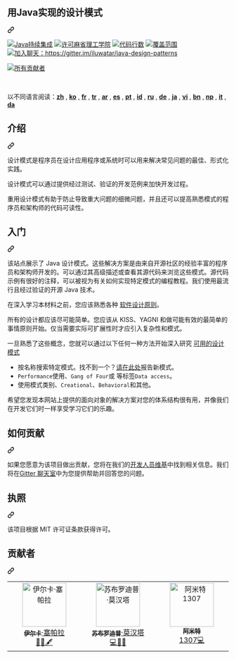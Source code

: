 <div class="Box-sc-g0xbh4-0 bJMeLZ js-snippet-clipboard-copy-unpositioned" data-hpc="true"><article class="markdown-body entry-content container-lg" itemprop="text">
<div class="markdown-heading" dir="auto"><h1 tabindex="-1" class="heading-element" dir="auto"><font style="vertical-align: inherit;"><font style="vertical-align: inherit;">用Java实现的设计模式</font></font></h1><a id="user-content-design-patterns-implemented-in-java" class="anchor" aria-label="永久链接：用 Java 实现的设计模式" href="#design-patterns-implemented-in-java"><svg class="octicon octicon-link" viewBox="0 0 16 16" version="1.1" width="16" height="16" aria-hidden="true"><path d="m7.775 3.275 1.25-1.25a3.5 3.5 0 1 1 4.95 4.95l-2.5 2.5a3.5 3.5 0 0 1-4.95 0 .751.751 0 0 1 .018-1.042.751.751 0 0 1 1.042-.018 1.998 1.998 0 0 0 2.83 0l2.5-2.5a2.002 2.002 0 0 0-2.83-2.83l-1.25 1.25a.751.751 0 0 1-1.042-.018.751.751 0 0 1-.018-1.042Zm-4.69 9.64a1.998 1.998 0 0 0 2.83 0l1.25-1.25a.751.751 0 0 1 1.042.018.751.751 0 0 1 .018 1.042l-1.25 1.25a3.5 3.5 0 1 1-4.95-4.95l2.5-2.5a3.5 3.5 0 0 1 4.95 0 .751.751 0 0 1-.018 1.042.751.751 0 0 1-1.042.018 1.998 1.998 0 0 0-2.83 0l-2.5 2.5a1.998 1.998 0 0 0 0 2.83Z"></path></svg></a></div>
<p dir="auto"><a target="_blank" rel="noopener noreferrer" href="https://github.com/iluwatar/java-design-patterns/workflows/Java%20CI/badge.svg"><img src="https://github.com/iluwatar/java-design-patterns/workflows/Java%20CI/badge.svg" alt="Java持续集成" style="max-width: 100%;"></a>
<a href="https://raw.githubusercontent.com/iluwatar/java-design-patterns/master/LICENSE.md" rel="nofollow"><img src="https://camo.githubusercontent.com/2bb6ac78e5a9f4f688a6a066cc71b62012101802fcdb478e6e4c6b6ec75dc694/68747470733a2f2f696d672e736869656c64732e696f2f62616467652f6c6963656e73652d4d49542d626c75652e737667" alt="许可麻省理工学院" data-canonical-src="https://img.shields.io/badge/license-MIT-blue.svg" style="max-width: 100%;"></a>
<a href="https://sonarcloud.io/dashboard?id=iluwatar_java-design-patterns" rel="nofollow"><img src="https://camo.githubusercontent.com/607f4c4d59b04ec2e511bbd501be6b48dc62f5441228cc35aa36f125e6bf9443/68747470733a2f2f736f6e6172636c6f75642e696f2f6170692f70726f6a6563745f6261646765732f6d6561737572653f70726f6a6563743d696c7577617461725f6a6176612d64657369676e2d7061747465726e73266d65747269633d6e636c6f63" alt="代码行数" data-canonical-src="https://sonarcloud.io/api/project_badges/measure?project=iluwatar_java-design-patterns&amp;metric=ncloc" style="max-width: 100%;"></a>
<a href="https://sonarcloud.io/dashboard?id=iluwatar_java-design-patterns" rel="nofollow"><img src="https://camo.githubusercontent.com/b2c5e4fdfcad6d1da7085facc0f2b2f6762340dbc10f07a0cc2c82fb4eff0f42/68747470733a2f2f736f6e6172636c6f75642e696f2f6170692f70726f6a6563745f6261646765732f6d6561737572653f70726f6a6563743d696c7577617461725f6a6176612d64657369676e2d7061747465726e73266d65747269633d636f766572616765" alt="覆盖范围" data-canonical-src="https://sonarcloud.io/api/project_badges/measure?project=iluwatar_java-design-patterns&amp;metric=coverage" style="max-width: 100%;"></a>
<a href="https://gitter.im/iluwatar/java-design-patterns?utm_source=badge&amp;utm_medium=badge&amp;utm_campaign=pr-badge&amp;utm_content=badge" rel="nofollow"><img src="https://camo.githubusercontent.com/2da7039d862cabe847953554272000b86e80b158a0723c9a832720b935df3f43/68747470733a2f2f6261646765732e6769747465722e696d2f4a6f696e253230436861742e737667" alt="加入聊天：https://gitter.im/iluwatar/java-design-patterns" data-canonical-src="https://badges.gitter.im/Join%20Chat.svg" style="max-width: 100%;"></a></p>

<p dir="auto"><a href="#contributors-"><img src="https://camo.githubusercontent.com/d327269ca2043d18dc6f1be9bac2df47deee801f17a12bad93e3157a40a79818/68747470733a2f2f696d672e736869656c64732e696f2f62616467652f616c6c5f636f6e7472696275746f72732d3332342d6f72616e67652e7376673f7374796c653d666c61742d737175617265" alt="所有贡献者" data-canonical-src="https://img.shields.io/badge/all_contributors-324-orange.svg?style=flat-square" style="max-width: 100%;"></a></p>

<br>
<p dir="auto"><font style="vertical-align: inherit;"><font style="vertical-align: inherit;">以不同语言阅读：</font></font><a href="/iluwatar/java-design-patterns/blob/master/localization/zh/README.md"><strong><font style="vertical-align: inherit;"><font style="vertical-align: inherit;">zh</font></font></strong></a><font style="vertical-align: inherit;"><font style="vertical-align: inherit;"> , </font></font><a href="/iluwatar/java-design-patterns/blob/master/localization/ko/README.md"><strong><font style="vertical-align: inherit;"><font style="vertical-align: inherit;">ko</font></font></strong></a><font style="vertical-align: inherit;"><font style="vertical-align: inherit;"> , </font></font><a href="/iluwatar/java-design-patterns/blob/master/localization/fr/README.md"><strong><font style="vertical-align: inherit;"><font style="vertical-align: inherit;">fr</font></font></strong></a><font style="vertical-align: inherit;"><font style="vertical-align: inherit;"> , </font></font><a href="/iluwatar/java-design-patterns/blob/master/localization/tr/README.md"><strong><font style="vertical-align: inherit;"><font style="vertical-align: inherit;">tr</font></font></strong></a><font style="vertical-align: inherit;"><font style="vertical-align: inherit;"> , </font></font><a href="/iluwatar/java-design-patterns/blob/master/localization/ar/README.md"><strong><font style="vertical-align: inherit;"><font style="vertical-align: inherit;">ar</font></font></strong></a><font style="vertical-align: inherit;"><font style="vertical-align: inherit;"> , </font></font><a href="/iluwatar/java-design-patterns/blob/master/localization/es/README.md"><strong><font style="vertical-align: inherit;"><font style="vertical-align: inherit;">es</font></font></strong></a><font style="vertical-align: inherit;"><font style="vertical-align: inherit;"> , </font></font><a href="/iluwatar/java-design-patterns/blob/master/localization/pt/README.md"><strong><font style="vertical-align: inherit;"><font style="vertical-align: inherit;">pt</font></font></strong></a><font style="vertical-align: inherit;"><font style="vertical-align: inherit;"> , </font></font><a href="/iluwatar/java-design-patterns/blob/master/localization/id/README.md"><strong><font style="vertical-align: inherit;"><font style="vertical-align: inherit;">id</font></font></strong></a><font style="vertical-align: inherit;"><font style="vertical-align: inherit;"> , </font></font><a href="/iluwatar/java-design-patterns/blob/master/localization/ru/README.md"><strong><font style="vertical-align: inherit;"><font style="vertical-align: inherit;">ru</font></font></strong></a><font style="vertical-align: inherit;"><font style="vertical-align: inherit;"> , </font></font><a href="/iluwatar/java-design-patterns/blob/master/localization/de/README.md"><strong><font style="vertical-align: inherit;"><font style="vertical-align: inherit;">de</font></font></strong></a><font style="vertical-align: inherit;"><font style="vertical-align: inherit;"> , </font></font><a href="/iluwatar/java-design-patterns/blob/master/localization/ja/README.md"><strong><font style="vertical-align: inherit;"><font style="vertical-align: inherit;">ja</font></font></strong></a><font style="vertical-align: inherit;"><font style="vertical-align: inherit;"> , </font></font><a href="/iluwatar/java-design-patterns/blob/master/localization/vi/README.md"><strong><font style="vertical-align: inherit;"><font style="vertical-align: inherit;">vi</font></font></strong></a><font style="vertical-align: inherit;"><font style="vertical-align: inherit;"> , </font></font><a href="/iluwatar/java-design-patterns/blob/master/localization/bn/README.md"><strong><font style="vertical-align: inherit;"><font style="vertical-align: inherit;">bn</font></font></strong></a><font style="vertical-align: inherit;"><font style="vertical-align: inherit;"> , </font></font><a href="/iluwatar/java-design-patterns/blob/master/localization/ne/README.md"><strong><font style="vertical-align: inherit;"><font style="vertical-align: inherit;">np</font></font></strong></a><font style="vertical-align: inherit;"><font style="vertical-align: inherit;"> , </font></font><a href="/iluwatar/java-design-patterns/blob/master/localization/it/README.md"><strong><font style="vertical-align: inherit;"><font style="vertical-align: inherit;">it</font></font></strong></a><font style="vertical-align: inherit;"><font style="vertical-align: inherit;"> , </font></font><a href="/iluwatar/java-design-patterns/blob/master/localization/da/README.md"><strong><font style="vertical-align: inherit;"><font style="vertical-align: inherit;">da</font></font></strong></a>
<br></p>
<div class="markdown-heading" dir="auto"><h1 tabindex="-1" class="heading-element" dir="auto"><font style="vertical-align: inherit;"><font style="vertical-align: inherit;">介绍</font></font></h1><a id="user-content-introduction" class="anchor" aria-label="永久链接：简介" href="#introduction"><svg class="octicon octicon-link" viewBox="0 0 16 16" version="1.1" width="16" height="16" aria-hidden="true"><path d="m7.775 3.275 1.25-1.25a3.5 3.5 0 1 1 4.95 4.95l-2.5 2.5a3.5 3.5 0 0 1-4.95 0 .751.751 0 0 1 .018-1.042.751.751 0 0 1 1.042-.018 1.998 1.998 0 0 0 2.83 0l2.5-2.5a2.002 2.002 0 0 0-2.83-2.83l-1.25 1.25a.751.751 0 0 1-1.042-.018.751.751 0 0 1-.018-1.042Zm-4.69 9.64a1.998 1.998 0 0 0 2.83 0l1.25-1.25a.751.751 0 0 1 1.042.018.751.751 0 0 1 .018 1.042l-1.25 1.25a3.5 3.5 0 1 1-4.95-4.95l2.5-2.5a3.5 3.5 0 0 1 4.95 0 .751.751 0 0 1-.018 1.042.751.751 0 0 1-1.042.018 1.998 1.998 0 0 0-2.83 0l-2.5 2.5a1.998 1.998 0 0 0 0 2.83Z"></path></svg></a></div>
<p dir="auto"><font style="vertical-align: inherit;"><font style="vertical-align: inherit;">设计模式是程序员在设计应用程序或系统时可以用来解决常见问题的最佳、形式化实践。</font></font></p>
<p dir="auto"><font style="vertical-align: inherit;"><font style="vertical-align: inherit;">设计模式可以通过提供经过测试、验证的开发范例来加快开发过程。</font></font></p>
<p dir="auto"><font style="vertical-align: inherit;"><font style="vertical-align: inherit;">重用设计模式有助于防止导致重大问题的细微问题，并且还可以提高熟悉模式的程序员和架构师的代码可读性。</font></font></p>
<div class="markdown-heading" dir="auto"><h1 tabindex="-1" class="heading-element" dir="auto"><font style="vertical-align: inherit;"><font style="vertical-align: inherit;">入门</font></font></h1><a id="user-content-getting-started" class="anchor" aria-label="永久链接：开始使用" href="#getting-started"><svg class="octicon octicon-link" viewBox="0 0 16 16" version="1.1" width="16" height="16" aria-hidden="true"><path d="m7.775 3.275 1.25-1.25a3.5 3.5 0 1 1 4.95 4.95l-2.5 2.5a3.5 3.5 0 0 1-4.95 0 .751.751 0 0 1 .018-1.042.751.751 0 0 1 1.042-.018 1.998 1.998 0 0 0 2.83 0l2.5-2.5a2.002 2.002 0 0 0-2.83-2.83l-1.25 1.25a.751.751 0 0 1-1.042-.018.751.751 0 0 1-.018-1.042Zm-4.69 9.64a1.998 1.998 0 0 0 2.83 0l1.25-1.25a.751.751 0 0 1 1.042.018.751.751 0 0 1 .018 1.042l-1.25 1.25a3.5 3.5 0 1 1-4.95-4.95l2.5-2.5a3.5 3.5 0 0 1 4.95 0 .751.751 0 0 1-.018 1.042.751.751 0 0 1-1.042.018 1.998 1.998 0 0 0-2.83 0l-2.5 2.5a1.998 1.998 0 0 0 0 2.83Z"></path></svg></a></div>
<p dir="auto"><font style="vertical-align: inherit;"><font style="vertical-align: inherit;">该站点展示了 Java 设计模式。</font><font style="vertical-align: inherit;">这些解决方案是由来自开源社区的经验丰富的程序员和架构师开发的。</font><font style="vertical-align: inherit;">可以通过其高级描述或查看其源代码来浏览这些模式。</font><font style="vertical-align: inherit;">源代码示例有很好的注释，可以被视为有关如何实现特定模式的编程教程。</font><font style="vertical-align: inherit;">我们使用最流行且经过验证的开源 Java 技术。</font></font></p>
<p dir="auto"><font style="vertical-align: inherit;"><font style="vertical-align: inherit;">在深入学习本材料之前，您应该熟悉各种
</font></font><a href="https://java-design-patterns.com/principles/" rel="nofollow"><font style="vertical-align: inherit;"><font style="vertical-align: inherit;">软件设计原则</font></font></a><font style="vertical-align: inherit;"><font style="vertical-align: inherit;">。</font></font></p>
<p dir="auto"><font style="vertical-align: inherit;"><font style="vertical-align: inherit;">所有的设计都应该尽可能简单。</font><font style="vertical-align: inherit;">您应该从 KISS、YAGNI 和做可能有效的最简单的事情原则开始。</font><font style="vertical-align: inherit;">仅当需要实际可扩展性时才应引入复杂性和模式。</font></font></p>
<p dir="auto"><font style="vertical-align: inherit;"><font style="vertical-align: inherit;">一旦熟悉了这些概念，您就可以通过以下任何一种方法</font><font style="vertical-align: inherit;">开始深入研究
</font></font><a href="https://java-design-patterns.com/patterns/" rel="nofollow"><font style="vertical-align: inherit;"><font style="vertical-align: inherit;">可用的设计模式</font></font></a><font style="vertical-align: inherit;"></font></p>
<ul dir="auto">
<li><font style="vertical-align: inherit;"><font style="vertical-align: inherit;">按名称搜索特定模式。</font><font style="vertical-align: inherit;">找不到一个？</font></font><a href="https://github.com/iluwatar/java-design-patterns/issues"><font style="vertical-align: inherit;"><font style="vertical-align: inherit;">请在此处</font></font></a><font style="vertical-align: inherit;"><font style="vertical-align: inherit;">报告新模式</font><font style="vertical-align: inherit;">。</font></font></li>
<li><font style="vertical-align: inherit;"></font><code>Performance</code><font style="vertical-align: inherit;"><font style="vertical-align: inherit;">使用、</font></font><code>Gang of Four</code><font style="vertical-align: inherit;"><font style="vertical-align: inherit;">或 等</font><font style="vertical-align: inherit;">标签</font></font><code>Data access</code><font style="vertical-align: inherit;"><font style="vertical-align: inherit;">。</font></font></li>
<li><font style="vertical-align: inherit;"><font style="vertical-align: inherit;">使用模式类别、</font></font><code>Creational</code><font style="vertical-align: inherit;"><font style="vertical-align: inherit;">、</font></font><code>Behavioral</code><font style="vertical-align: inherit;"><font style="vertical-align: inherit;">和其他。</font></font></li>
</ul>
<p dir="auto"><font style="vertical-align: inherit;"><font style="vertical-align: inherit;">希望您发现本网站上提供的面向对象的解决方案对您的体系结构很有用，并像我们在开发它们时一样享受学习它们的乐趣。</font></font></p>
<div class="markdown-heading" dir="auto"><h1 tabindex="-1" class="heading-element" dir="auto"><font style="vertical-align: inherit;"><font style="vertical-align: inherit;">如何贡献</font></font></h1><a id="user-content-how-to-contribute" class="anchor" aria-label="永久链接：如何贡献" href="#how-to-contribute"><svg class="octicon octicon-link" viewBox="0 0 16 16" version="1.1" width="16" height="16" aria-hidden="true"><path d="m7.775 3.275 1.25-1.25a3.5 3.5 0 1 1 4.95 4.95l-2.5 2.5a3.5 3.5 0 0 1-4.95 0 .751.751 0 0 1 .018-1.042.751.751 0 0 1 1.042-.018 1.998 1.998 0 0 0 2.83 0l2.5-2.5a2.002 2.002 0 0 0-2.83-2.83l-1.25 1.25a.751.751 0 0 1-1.042-.018.751.751 0 0 1-.018-1.042Zm-4.69 9.64a1.998 1.998 0 0 0 2.83 0l1.25-1.25a.751.751 0 0 1 1.042.018.751.751 0 0 1 .018 1.042l-1.25 1.25a3.5 3.5 0 1 1-4.95-4.95l2.5-2.5a3.5 3.5 0 0 1 4.95 0 .751.751 0 0 1-.018 1.042.751.751 0 0 1-1.042.018 1.998 1.998 0 0 0-2.83 0l-2.5 2.5a1.998 1.998 0 0 0 0 2.83Z"></path></svg></a></div>
<p dir="auto"><font style="vertical-align: inherit;"><font style="vertical-align: inherit;">如果您愿意为该项目做出贡献，您将在我们的</font></font><a href="https://github.com/iluwatar/java-design-patterns/wiki"><font style="vertical-align: inherit;"><font style="vertical-align: inherit;">开发人员维基</font></font></a><font style="vertical-align: inherit;"><font style="vertical-align: inherit;">中找到相关信息。</font><font style="vertical-align: inherit;">我们将在</font></font><a href="https://gitter.im/iluwatar/java-design-patterns" rel="nofollow"><font style="vertical-align: inherit;"><font style="vertical-align: inherit;">Gitter 聊天室</font></font></a><font style="vertical-align: inherit;"><font style="vertical-align: inherit;">中为您提供帮助并回答您的问题。</font></font></p>
<div class="markdown-heading" dir="auto"><h1 tabindex="-1" class="heading-element" dir="auto"><font style="vertical-align: inherit;"><font style="vertical-align: inherit;">执照</font></font></h1><a id="user-content-license" class="anchor" aria-label="永久链接：许可证" href="#license"><svg class="octicon octicon-link" viewBox="0 0 16 16" version="1.1" width="16" height="16" aria-hidden="true"><path d="m7.775 3.275 1.25-1.25a3.5 3.5 0 1 1 4.95 4.95l-2.5 2.5a3.5 3.5 0 0 1-4.95 0 .751.751 0 0 1 .018-1.042.751.751 0 0 1 1.042-.018 1.998 1.998 0 0 0 2.83 0l2.5-2.5a2.002 2.002 0 0 0-2.83-2.83l-1.25 1.25a.751.751 0 0 1-1.042-.018.751.751 0 0 1-.018-1.042Zm-4.69 9.64a1.998 1.998 0 0 0 2.83 0l1.25-1.25a.751.751 0 0 1 1.042.018.751.751 0 0 1 .018 1.042l-1.25 1.25a3.5 3.5 0 1 1-4.95-4.95l2.5-2.5a3.5 3.5 0 0 1 4.95 0 .751.751 0 0 1-.018 1.042.751.751 0 0 1-1.042.018 1.998 1.998 0 0 0-2.83 0l-2.5 2.5a1.998 1.998 0 0 0 0 2.83Z"></path></svg></a></div>
<p dir="auto"><font style="vertical-align: inherit;"><font style="vertical-align: inherit;">该项目根据 MIT 许可证条款获得许可。</font></font></p>
<div class="markdown-heading" dir="auto"><h1 tabindex="-1" class="heading-element" dir="auto"><font style="vertical-align: inherit;"><font style="vertical-align: inherit;">贡献者</font></font></h1><a id="user-content-contributors" class="anchor" aria-label="永久链接：贡献者" href="#contributors"><svg class="octicon octicon-link" viewBox="0 0 16 16" version="1.1" width="16" height="16" aria-hidden="true"><path d="m7.775 3.275 1.25-1.25a3.5 3.5 0 1 1 4.95 4.95l-2.5 2.5a3.5 3.5 0 0 1-4.95 0 .751.751 0 0 1 .018-1.042.751.751 0 0 1 1.042-.018 1.998 1.998 0 0 0 2.83 0l2.5-2.5a2.002 2.002 0 0 0-2.83-2.83l-1.25 1.25a.751.751 0 0 1-1.042-.018.751.751 0 0 1-.018-1.042Zm-4.69 9.64a1.998 1.998 0 0 0 2.83 0l1.25-1.25a.751.751 0 0 1 1.042.018.751.751 0 0 1 .018 1.042l-1.25 1.25a3.5 3.5 0 1 1-4.95-4.95l2.5-2.5a3.5 3.5 0 0 1 4.95 0 .751.751 0 0 1-.018 1.042.751.751 0 0 1-1.042.018 1.998 1.998 0 0 0-2.83 0l-2.5 2.5a1.998 1.998 0 0 0 0 2.83Z"></path></svg></a></div>



<table>
  <tbody>
    <tr>
      <td align="center" valign="top" width="14.28%"><a href="https://github.com/iluwatar"><img src="https://avatars1.githubusercontent.com/u/582346?v=4?s=100" width="100px;" alt="伊尔卡·塞帕拉" style="max-width: 100%;"><br><sub><b><font style="vertical-align: inherit;"><font style="vertical-align: inherit;">伊尔卡</font></font></b></sub></a><font style="vertical-align: inherit;"><a href="#maintenance-iluwatar" title="维护"><font style="vertical-align: inherit;">·</font></a><a href="#content-iluwatar" title="内容"><font style="vertical-align: inherit;">塞帕拉</font></a></font><br><a href="#projectManagement-iluwatar" title="项目管理"><font style="vertical-align: inherit;"><font style="vertical-align: inherit;">📆🚧🖋</font></font></a> <a href="#maintenance-iluwatar" title="维护"><font style="vertical-align: inherit;"></font></a> <a href="#content-iluwatar" title="内容"><font style="vertical-align: inherit;"></font></a></td>
      <td align="center" valign="top" width="14.28%"><a href="http://subho.xyz" rel="nofollow"><img src="https://avatars0.githubusercontent.com/u/13291222?v=4?s=100" width="100px;" alt="苏布罗迪普·莫汉塔" style="max-width: 100%;"><br><sub><b><font style="vertical-align: inherit;"><font style="vertical-align: inherit;">苏布罗迪普</font></font></b></sub></a><font style="vertical-align: inherit;"><a href="https://github.com/iluwatar/java-design-patterns/pulls?q=is%3Apr+reviewed-by%3Aohbus" title="审查拉取请求"><font style="vertical-align: inherit;">·</font></a><a href="#maintenance-ohbus" title="维护"><font style="vertical-align: inherit;">莫汉塔</font></a></font><br><a href="https://github.com/iluwatar/java-design-patterns/commits?author=ohbus" title="代码"><font style="vertical-align: inherit;"><font style="vertical-align: inherit;">💻👀🚧</font></font></a> <a href="https://github.com/iluwatar/java-design-patterns/pulls?q=is%3Apr+reviewed-by%3Aohbus" title="审查拉取请求"><font style="vertical-align: inherit;"></font></a> <a href="#maintenance-ohbus" title="维护"><font style="vertical-align: inherit;"></font></a></td>
      <td align="center" valign="top" width="14.28%"><a href="https://github.com/amit1307"><img src="https://avatars0.githubusercontent.com/u/23420222?v=4?s=100" width="100px;" alt="阿米特1307" style="max-width: 100%;"><br><sub><b><font style="vertical-align: inherit;"><font style="vertical-align: inherit;">阿米特</font></font></b></sub></a><br><a href="https://github.com/iluwatar/java-design-patterns/commits?author=amit1307" title="代码"><font style="vertical-align: inherit;"><font style="vertical-align: inherit;">1307💻</font></font></a></td>
    
         
